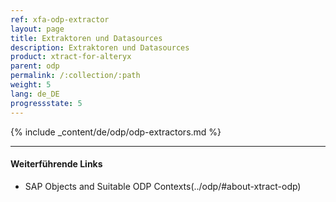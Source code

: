 ```yaml
---
ref: xfa-odp-extractor
layout: page
title: Extraktoren und Datasources
description: Extraktoren und Datasources
product: xtract-for-alteryx
parent: odp
permalink: /:collection/:path
weight: 5
lang: de_DE
progressstate: 5
---
```


{% include _content/de/odp/odp-extractors.md %} 
****
#### Weiterführende Links
- SAP Objects and Suitable ODP Contexts(../odp/#about-xtract-odp)																   